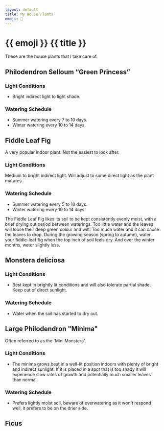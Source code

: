 ```yaml
---
layout: default
title: My House Plants
emoji: 🍃
---
```


# {{ emoji }} {{ title }}

These are the house plants that I take care of.

## Philodendron Selloum “Green Princess”
### Light Conditions
- Bright indirect light to light shade.

### Watering Schedule
- Summer watering every 7 to 10 days.
- Winter watering every 10 to 14 days. 

## Fiddle Leaf Fig
A very popular indoor plant. Not the easiest to look after.

### Light Conditions
Medium to bright indirect light. Will adjust to some direct light as the plant matures. 

### Watering Schedule
- Summer watering every 5 to 10 days.
- Winter watering every 10 to 14 days. 

The Fiddle Leaf Fig likes its soil to be kept consistently evenly moist, with a brief drying out period between waterings. Too little water and the leaves will loose their deep green colour and wilt. Too much water and it can cause the leaves to drop. During the growing season (spring to autumn), water your fiddle-leaf fig when the top inch of soil feels dry. And over the winter months, water slightly less.

## Monstera deliciosa 
### Light Conditions
- Best kept in brightly lit conditions and will also tolerate partial shade. Keep out of direct sunlight.

### Watering Schedule
- Water when the soil has started to dry out.

## Large Philodendron "Minima"
Often referred to as the 'Mini Monstera'.

### Light Conditions
- The minima grows best in a well-lit position indoors with plenty of bright and indirect sunlight. If it is placed in a spot that is too shady it will experience slow rates of growth and potentially much smaller leaves than normal.

### Watering Schedule
- Prefers lightly moist soil, beware of overwatering as it won't respond well, it prefers to be on the drier side.

## Ficus 
